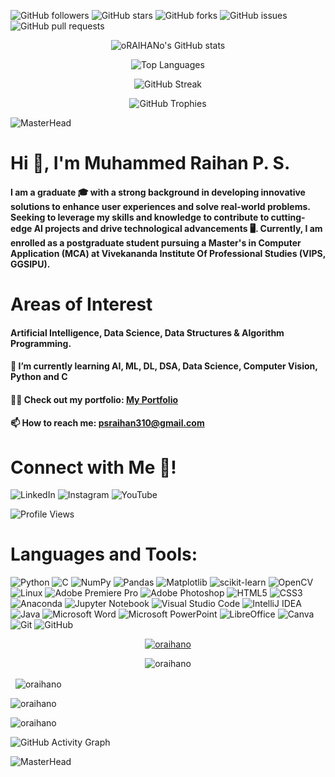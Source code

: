 

![GitHub followers](https://img.shields.io/github/followers/oRAIHANo?style=for-the-badge)
![GitHub stars](https://img.shields.io/github/stars/oRAIHANo?style=for-the-badge)
![GitHub forks](https://img.shields.io/github/forks/oRAIHANo?style=for-the-badge)
![GitHub issues](https://img.shields.io/github/issues/oRAIHANo/CYPHER?style=for-the-badge)
![GitHub pull requests](https://img.shields.io/github/issues-pr/oRAIHANo/CYPHER?style=for-the-badge)

<p align="center">
  <img src="https://github-readme-stats.vercel.app/api?username=oRAIHANo&show_icons=true&theme=tokyonight" alt="oRAIHANo's GitHub stats"/>
</p>

<p align="center">
  <img src="https://github-readme-stats.vercel.app/api/top-langs?username=oRAIHANo&layout=compact&theme=tokyonight" alt="Top Languages" />
</p>

<p align="center">
  <img src="https://github-readme-streak-stats.herokuapp.com?user=oRAIHANo&theme=tokyonight&date_format=M%20j%5B%2C%20Y%5D" alt="GitHub Streak" />
</p>

<p align="center">
  <img src="https://github-profile-trophy.vercel.app/?username=oRAIHANo&theme=radical&no-frame=true&column=7&margin-w=15" alt="GitHub Trophies" />
</p>



<!-- MasterHead -->
![MasterHead](https://64.media.tumblr.com/13d2c753eed929097cc13bbb1d3e482c/67441800327766fc-96/s1920x1080/fe67f6e7feaaf682aa84cd0280cbb4eed24e9dea.gif)

# Hi 👋, I'm Muhammed Raihan P. S.
#### I am a graduate 🎓 with a strong background in developing innovative solutions to enhance user experiences and solve real-world problems. Seeking to leverage my skills and knowledge to contribute to cutting-edge AI projects and drive technological advancements 🖥️. Currently, I am enrolled as a postgraduate student pursuing a Master's in Computer Application (MCA) at Vivekananda Institute Of Professional Studies (VIPS, GGSIPU).

# Areas of Interest
#### Artificial Intelligence, Data Science, Data Structures & Algorithm Programming.
#### 🌱 I’m currently learning **AI, ML, DL, DSA, Data Science, Computer Vision, Python and C**
#### 👨‍💻 Check out my portfolio: [My Portfolio](https://oraihano.github.io/-/)
#### 📫 How to reach me: **psraihan310@gmail.com**

# Connect with Me 👋!
![LinkedIn](https://img.shields.io/badge/linkedin-%230077B5.svg?style=for-the-badge&logo=linkedin&logoColor=white)
![Instagram](https://img.shields.io/badge/Instagram-%23E4405F.svg?style=for-the-badge&logo=Instagram&logoColor=white)
![YouTube](https://img.shields.io/badge/YouTube-%23FF0000.svg?style=for-the-badge&logo=YouTube&logoColor=white)

![Profile Views](https://komarev.com/ghpvc/?username=oRAIHANo&color=blueviolet&style=for-the-badge)

# Languages and Tools:
![Python](https://img.shields.io/badge/python-3670A0?style=for-the-badge&logo=python&logoColor=ffdd54)
![C](https://img.shields.io/badge/c-%2300599C.svg?style=for-the-badge&logo=c&logoColor=white)
![NumPy](https://img.shields.io/badge/numpy-%23013243.svg?style=for-the-badge&logo=numpy&logoColor=white)
![Pandas](https://img.shields.io/badge/pandas-%23150458.svg?style=for-the-badge&logo=pandas&logoColor=white)
![Matplotlib](https://img.shields.io/badge/Matplotlib-%23ffffff.svg?style=for-the-badge&logo=Matplotlib&logoColor=black)
![scikit-learn](https://img.shields.io/badge/scikit--learn-%23F7931E.svg?style=for-the-badge&logo=scikit-learn&logoColor=white)
![OpenCV](https://img.shields.io/badge/opencv-%23white.svg?style=for-the-badge&logo=opencv&logoColor=white)
![Linux](https://img.shields.io/badge/Linux-FCC624?style=for-the-badge&logo=linux&logoColor=black)
![Adobe Premiere Pro](https://img.shields.io/badge/Adobe%20Premiere%20Pro-9999FF.svg?style=for-the-badge&logo=Adobe%20Premiere%20Pro&logoColor=white)
![Adobe Photoshop](https://img.shields.io/badge/adobe%20photoshop-%2331A8FF.svg?style=for-the-badge&logo=adobe%20photoshop&logoColor=white)
![HTML5](https://img.shields.io/badge/html5-%23E34F26.svg?style=for-the-badge&logo=html5&logoColor=white)
![CSS3](https://img.shields.io/badge/css3-%231572B6.svg?style=for-the-badge&logo=css3&logoColor=white)
![Anaconda](https://img.shields.io/badge/Anaconda-%2344A833.svg?style=for-the-badge&logo=anaconda&logoColor=white)
![Jupyter Notebook](https://img.shields.io/badge/jupyter-%23FA0F00.svg?style=for-the-badge&logo=jupyter&logoColor=white)
![Visual Studio Code](https://img.shields.io/badge/Visual%20Studio%20Code-0078d7.svg?style=for-the-badge&logo=visual-studio-code&logoColor=white)
![IntelliJ IDEA](https://img.shields.io/badge/IntelliJIDEA-000000.svg?style=for-the-badge&logo=intellij-idea&logoColor=white)
![Java](https://img.shields.io/badge/java-%23ED8B00.svg?style=for-the-badge&logo=openjdk&logoColor=white)
![Microsoft Word](https://img.shields.io/badge/Microsoft_Word-2B579A?style=for-the-badge&logo=microsoft-word&logoColor=white)
![Microsoft PowerPoint](https://img.shields.io/badge/Microsoft_PowerPoint-B7472A?style=for-the-badge&logo=microsoft-powerpoint&logoColor=white)
![LibreOffice](https://img.shields.io/badge/LibreOffice-%2318A303?style=for-the-badge&logo=LibreOffice&logoColor=white)
![Canva](https://img.shields.io/badge/Canva-%2300C4CC.svg?style=for-the-badge&logo=Canva&logoColor=white)
![Git](https://img.shields.io/badge/git-%23F05033.svg?style=for-the-badge&logo=git&logoColor=white)
![GitHub](https://img.shields.io/badge/github-%23121011.svg?style=for-the-badge&logo=github&logoColor=white)

<p align="center">
  <a href="https://github.com/ryo-ma/github-profile-trophy">
    <img src="https://github-profile-trophy.vercel.app/?username=oraihano&theme=radical" alt="oraihano" />
  </a>
</p>

<p align="center">
  <img align="center" src="https://github-readme-stats.vercel.app/api/top-langs?username=oRAIHANo&show_icons=true&locale=en&layout=compact&theme=radical&card_width=1000" alt="oraihano" />
</p>

<p>&nbsp;
  <img align="center" src="https://github-readme-stats.vercel.app/api?username=oRAIHANo&show_icons=true&locale=en&theme=radical&card_width=1000" alt="oraihano" />
</p>

<p>
  <img align="center" src="https://github-readme-streak-stats.herokuapp.com/?user=oRAIHANo&theme=radical&card_width=1000" alt="oraihano" />
</p>

<p>
  <img align="center" src="https://github-readme-activity-graph.vercel.app/graph?username=oRAIHANo&bg_color=000000&color=417e86&line=ff0000&point=948484&area=true&hide_border=true&card_width=500" alt="oraihano" />
</p>

![GitHub Activity Graph](https://github-readme-activity-graph.vercel.app/graph?username=oRAIHANo&bg_color=1a1b27&color=f8d847&line=38bdae&point=fdfdfd&area=true&hide_border=true)

![MasterHead](https://camo.githubusercontent.com/23ae67ff914c9cb152c266e60ed6157fa969bda4ad5608f4edd2d739f7e683fa/68747470733a2f2f692e70696e696d672e636f6d2f6f726967696e616c732f63362f33332f63322f63363333633230656465383266306530636564376435373064626533613166332e676966)
